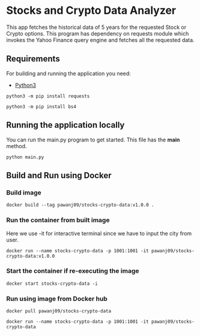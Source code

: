 # Stocks and Crypto Data Analyzer

This app fetches the historical data of 5 years for the requested Stock or Crypto options. This 
program has dependency on requests module which invokes the Yahoo Finance query engine and 
fetches all the requested data.

## Requirements

For building and running the application you need:

- [Python3](https://www.python.org/downloads/)

```shell
python3 -m pip install requests

python3 -m pip install bs4
```

## Running the application locally

You can run the main.py program to get started. This file has the __main__ method.

```shell
python main.py
```

## Build and Run using Docker

### Build image

```shell
docker build --tag pawanj09/stocks-crypto-data:v1.0.0 .
```

### Run the container from built image

Here we use -it for interactive terminal since we have to input the city from user.

```shell
docker run --name stocks-crypto-data -p 1001:1001 -it pawanj09/stocks-crypto-data:v1.0.0
```

### Start the container if re-executing the image

```shell
docker start stocks-crypto-data -i
```

### Run using image from Docker hub

```shell
docker pull pawanj09/stocks-crypto-data

docker run --name stocks-crypto-data -p 1001:1001 -it pawanj09/stocks-crypto-data
```

